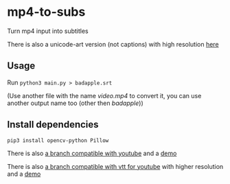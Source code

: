 # mp4-to-subs

Turn mp4 input into subtitles

There is also a unicode-art version (not captions) with high resolution [here](https://github.com/donno2048/mp4-to-unicode)


## Usage

Run `python3 main.py > badapple.srt`

(Use another file with the name _video.mp4_ to convert it, you can use another output name too (other then _badapple_))

## Install dependencies

`pip3 install opencv-python Pillow`

There is also [a branch compatible with youtube](https://github.com/donno2048/mp4-to-subs/tree/youtube) and a [demo](https://www.youtube.com/watch?v=o9eNY1_9mis)

There is also [a branch compatible with vtt for youtube](https://github.com/donno2048/mp4-to-subs/tree/vtt) with higher resolution and a [demo](https://www.youtube.com/watch?v=V6jGTFwRf00)
